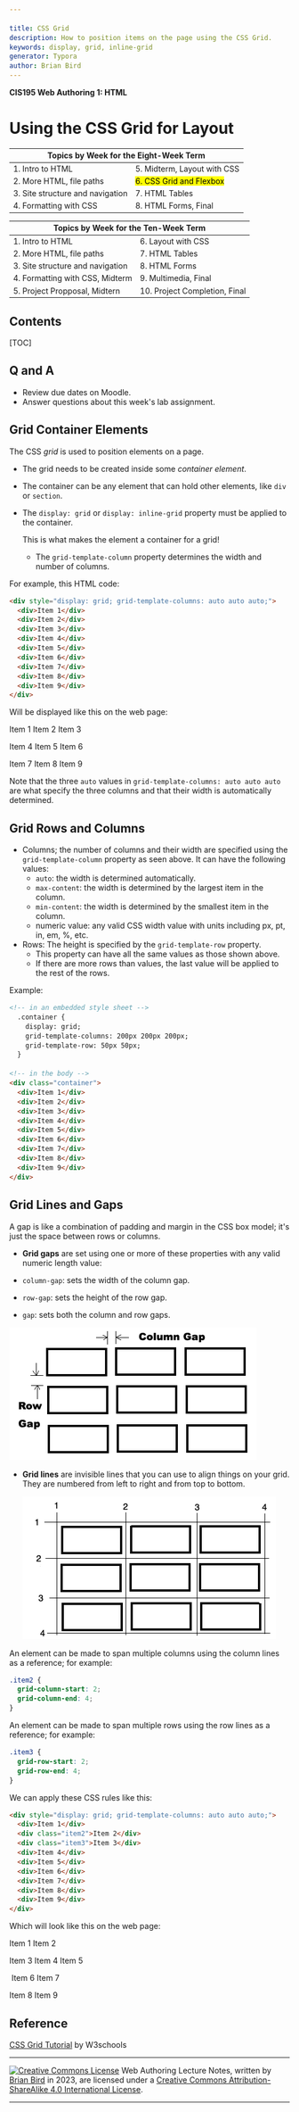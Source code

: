 ```yaml
---

title: CSS Grid
description: How to position items on the page using the CSS Grid. 
keywords: display, grid, inline-grid
generator: Typora
author: Brian Bird
---
```


**CIS195 Web Authoring 1: HTML**

<h1>Using the CSS Grid for Layout</h1>

<table>
  <thead>
    <tr>
      <th colspan="2">Topics by Week for the Eight-Week Term</th>
    </tr>
  </thead>
  <tbody>
    <tr>
      <td>1. Intro to HTML</td>
      <td>5. Midterm, Layout with CSS</td>
    </tr>
    <tr>
      <td>2. More HTML, file paths</td>
      <td><mark>6. CSS Grid and Flexbox</mark></td>
    </tr>
    <tr>
      <td>3. Site structure and navigation</td>
      <td>7. HTML Tables</td>
    </tr>
    <tr>
      <td>4. Formatting with CSS</td>
      <td>8. HTML Forms, Final</td>
    </tr>
  </tbody>
</table>



<table hidden>
  <thead>
    <tr>
      <th colspan="2">Topics by Week for the Ten-Week Term</th>
    </tr>
  </thead>
  <tbody>
    <tr>
      <td>1. Intro to HTML</td>
      <td>6. Layout with CSS</td>
    </tr>
    <tr>
      <td>2. More HTML, file paths</td>
      <td>7. HTML Tables</td>
    </tr>
    <tr>
      <td>3. Site structure and navigation</td>
      <td>8. HTML Forms</td>
    </tr>
    <tr>
      <td>4. Formatting with CSS, Midterm</td>
      <td>9. Multimedia, Final</td>
    </tr>
    <tr>
      <td>5. Project Propposal, Midtern</td>
      <td>10. Project Completion, Final</td>
    </tr>
  </tbody>
</table>
<h2>Contents</h2>

[TOC]

## Q and A

-   Review due dates on Moodle.
-   Answer questions about this week's lab assignment.

## Grid Container Elements

The CSS *grid* is used to position elements on a page. 

- The grid needs to be created inside some *container element*.  
- The container can be any element that can hold other elements, like `div` or  `section`.
- The `display: grid` or `display: inline-grid`  property must be applied to the container. 

  This is what makes the element a container for a grid!

  - The `grid-template-column` property determines the width and number of columns.


For example, this HTML code:
```html
<div style="display: grid; grid-template-columns: auto auto auto;">
  <div>Item 1</div>
  <div>Item 2</div>
  <div>Item 3</div>  
  <div>Item 4</div>
  <div>Item 5</div>
  <div>Item 6</div>  
  <div>Item 7</div>
  <div>Item 8</div>
  <div>Item 9</div>  
</div>
```

Will be displayed like this on the web page:

Item 1						Item 2						Item 3  

Item 4						Item 5						Item 6  

Item 7						Item 8						Item 9  

Note that the three `auto` values in  `grid-template-columns: auto auto auto` are what specify the three columns and that their width is automatically determined.

## Grid Rows and Columns

- Columns; the number of columns and their width are specified using the `grid-template-column` property as seen above. It can have the following values:
  - `auto`:  the width is determined automatically.
  - `max-content`:  the width is determined by the largest item in the column.
  - `min-content`:  the width is determined by the smallest item in the column.
  - numeric value:  any valid CSS width value with units including px, pt, in, em, %, etc.
- Rows: The height is specified by the `grid-template-row` property.
  - This property can have all the same values as those shown above.
  - If there are more rows than values, the last value will be applied to the rest of the rows.

Example:

```html
<!-- in an embedded style sheet -->
  .container {
    display: grid; 
    grid-template-columns: 200px 200px 200px; 
    grid-template-row: 50px 50px;
  }

<!-- in the body -->
<div class="container">
  <div>Item 1</div>
  <div>Item 2</div>
  <div>Item 3</div>  
  <div>Item 4</div>
  <div>Item 5</div>
  <div>Item 6</div>  
  <div>Item 7</div>
  <div>Item 8</div>
  <div>Item 9</div>  
</div>
```



## Grid Lines and Gaps

A gap is like a combination of padding and margin in the CSS box model; it's just the space between rows or columns. 

-  **Grid gaps** are set using one or more of these properties with any valid numeric length value:

  - `column-gap`: sets the width of the column gap.

  - `row-gap`: sets the height of the row gap.

  - `gap`: sets both the column and row gaps.


![](Images/CSS_GirdGaps.png)

- **Grid lines** are invisible lines that you can use to align things on your grid. They are numbered from left to right and from top to bottom.

  ![](Images/CSS_GridLines.png)

An element can be made to span multiple columns using the column lines as a reference; for example:

  ```css
  .item2 {
    grid-column-start: 2;
    grid-column-end: 4;
  }
  ```

An element can be made to span multiple rows using the row lines as a reference; for example:

  ```CSS
  .item3 {
    grid-row-start: 2;
    grid-row-end: 4;
  }
  ```

We can apply these CSS rules like this:
```html
<div style="display: grid; grid-template-columns: auto auto auto;">
  <div>Item 1</div>
  <div class="item2">Item 2</div>
  <div class="item3">Item 3</div>  
  <div>Item 4</div>
  <div>Item 5</div>
  <div>Item 6</div>  
  <div>Item 7</div>
  <div>Item 8</div>
  <div>Item 9</div>  
</div>
```

Which will look like this on the web page:

Item 1						Item 2  

Item 3						Item 4						Item 5  

​									Item 6						Item 7

Item 8						Item 9  



## Reference

[CSS Grid Tutorial](https://www.w3schools.com/css/css_grid.asp) by W3schools  

------

[![Creative Commons License](https://i.creativecommons.org/l/by-sa/4.0/88x31.png)](http://creativecommons.org/licenses/by-sa/4.0/) Web Authoring Lecture Notes, written by [Brian Bird](https://profbird.dev) in <time>2023</time>, are licensed under a [Creative Commons Attribution-ShareAlike 4.0 International License](http://creativecommons.org/licenses/by-sa/4.0/). 

------------

